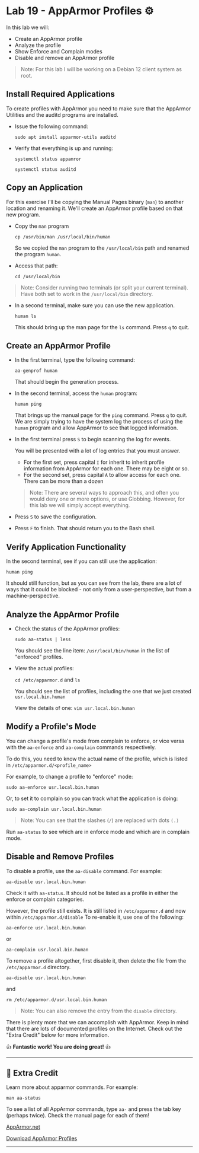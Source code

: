 # Lab 19 - AppArmor Profiles ⚙️

In this lab we will:

- Create an AppArmor profile
- Analyze the profile
- Show Enforce and Complain modes
- Disable and remove an AppArmor profile

> Note: For this lab I will be working on a Debian 12 client system as root.

## Install Required Applications

To create profiles with AppArmor you need to make sure that the AppArmor Utilities and the auditd programs are installed.

- Issue the following command:

  `sudo apt install apparmor-utils auditd`

- Verify that everything is up and running:

  `systemctl status appamror`

  `systemctl status auditd`

## Copy an Application

For this exercise I'll be copying the Manual Pages binary (`man`) to another location and renaming it. We'll create an AppArmor profile based on that new program.

- Copy the `man` program

  `cp /usr/bin/man /usr/local/bin/human`

  So we copied the `man` program to the `/usr/local/bin` path and renamed the program `human`.

- Access that path:

  `cd /usr/local/bin`

> Note: Consider running two terminals (or split your current terminal). Have both set to work in the `/usr/local/bin` directory.

- In a second terminal, make sure you can use the new application.

  `human ls`

  This should bring up the man page for the `ls` command. Press `q` to quit.

## Create an AppArmor Profile

- In the first terminal, type the following command:

  `aa-genprof human`

  That should begin the generation process.

- In the second terminal, access the `human` program:

  `human ping`

  That brings up the manual page for the `ping` command. Press `q` to quit. We are simply trying to have the system log the process of using the `human` program and allow AppArmor to see that logged information.

- In the first terminal press `S` to begin scanning the log for events.

  You will be presented with a lot of log entries that you must answer.

  - For the first set, press capital `I` for inherit to inherit profile information from AppArmor for each one. There may be eight or so.
  - For the second set, press capital `A` to allow access for each one. There can be more than a dozen
  
  > Note: There are several ways to approach this, and often you would deny one or more options, or use Globbing. However, for this lab we will simply accept everything.

- Press `S` to save the configuration.
- Press `F` to finish. That should return you to the Bash shell.

## Verify Application Functionality

In the second terminal, see if you can still use the application:

`human ping`

It should still function, but as you can see from the lab, there are a lot of ways that it could be blocked - not only from a user-perspective, but from a machine-perspective.

## Analyze the AppArmor Profile

- Check the status of the AppArmor profiles:

  `sudo aa-status | less`

  You should see the line item: `/usr/local/bin/human` in the list of "enforced" profiles.

- View the actual profiles:

  `cd /etc/apparmor.d` and `ls`

  You should see the list of profiles, including the one that we just created `usr.local.bin.human`

  View the details of one: `vim usr.local.bin.human`

## Modify a Profile's Mode

You can change a profile's mode from complain to enforce, or vice versa with the `aa-enforce` and `aa-complain` commands respectively.

To do this, you need to know the actual name of the profile, which is listed in `/etc/apparmor.d/<profile_name>`

For example, to change a profile to "enforce" mode:

`sudo aa-enforce usr.local.bin.human`

Or, to set it to complain so you can track what the application is doing:

`sudo aa-complain usr.local.bin.human`

> Note: You can see that the slashes (`/`) are replaced with dots `(.)`

Run `aa-status` to see which are in enforce mode and which are in complain mode.

## Disable and Remove Profiles

To disable a profile, use the `aa-disable` command. For example:

`aa-disable usr.local.bin.human`

Check it with `aa-status`. It should not be listed as a profile in either the enforce or complain categories.

However, the profile still exists. It is still listed in `/etc/apparmor.d` and now within `/etc/apparmor.d/disable` To re-enable it, use one of the following:

`aa-enforce usr.local.bin.human`

or

`aa-complain usr.local.bin.human`

To remove a profile altogether, first disable it, then delete the file from the `/etc/apparmor.d` directory.

`aa-disable usr.local.bin.human`

and

`rm /etc/apparmor.d/usr.local.bin.human`

> Note: You can also remove the entry from the `disable` directory.

There is plenty more that we can accomplish with AppArmor. Keep in mind that there are lots of documented profiles on the Internet. Check out the "Extra Credit" below for more information.

👍 **Fantastic work! You are doing great!** 👍

---

## 📃 Extra Credit

Learn more about apparmor commands. For example:

`man aa-status`

To see a list of all AppArmor commands, type `aa-` and press the tab key (perhaps twice). Check the manual page for each of them!

[AppArmor.net](<https://apparmor.net/>)

[Download AppArmor Profiles](<https://pkgs.org/download/apparmor-profiles>)

---
